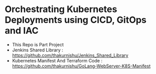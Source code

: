 # Orchestrating Kubernetes Deployments using CICD, GitOps and IAC
- This Repo is Part Project
- Jenkins Shared Library                 : https://github.com/thakurnishu/Jenkins_Shared_Library
- Kubernetes Manifest And Terraform Code : https://github.com/thakurnishu/GoLang-WebServer-K8S-Manifest
